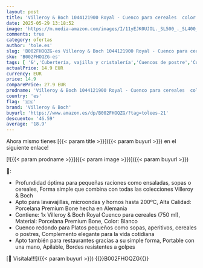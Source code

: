 ```yaml
---
layout: post
title: 'Villeroy & Boch 1044121900 Royal - Cuenco para cereales  color blanco'
date: 2025-05-29 13:18:52
image: 'https://m.media-amazon.com/images/I/11yEJK0UJOL._SL500_._SL400_.jpg'
comments: true
category: ofertas
author: 'tole.es'
slug: 'B002FHOQZG-es Villeroy & Boch 1044121900 Royal - Cuenco para cereales...'
sku: 'B002FHOQZG-es'
tags: [ '&','Cubertería, vajilla y cristalería','Cuencos de postre','Cuencos y tazones','Hogar y cocina','Piezas de vajilla','Vajilla','boch','villeroy','villeroy & boch','🇪🇸', ]
actualPrice: 14.9 EUR
currency: EUR
price: 14.9
comparePrice: 27.9 EUR
prodname: 'Villeroy & Boch 1044121900 Royal - Cuenco para cereales  color blanco'
country: 'es'
flag: '🇪🇸'
brand: 'Villeroy & Boch'
buyurl: 'https://www.amazon.es/dp/B002FHOQZG/?tag=tolees-21'
descuento: '46.59'
average: '18.9'
---
```


Ahora mismo tienes [{{< param title >}}]({{< param buyurl >}}) en el siguiente enlace!

[![{{< param prodname >}}]({{< param image >}})]({{< param buyurl >}})

🔎:

- Profundidad óptima para pequeñas raciones como ensaladas, sopas o cereales, Forma simple que combina con todas las colecciones Villeroy & Boch
- Apto para lavavajillas, microondas y hornos hasta 200ºC, Alta Calidad: Porcelana Premium Bone hecha en Alemania
- Contiene: 1x Villeroy & Boch Royal Cuenco para cereales (750 ml), Material: Porcelana Premium Bone, Color: Blanco
- Cuenco redondo para Platos pequeños como sopas, aperitivos, cereales o postres, Complemento elegante para la vida cotidiana
- Apto también para restaurantes gracias a su simple forma, Portable con una mano, Apilable, Bordes resistentes a golpes

[🛒 Visítala!!!]({{< param buyurl >}})
{{<world>}}B002FHOQZG{{</world>}}
